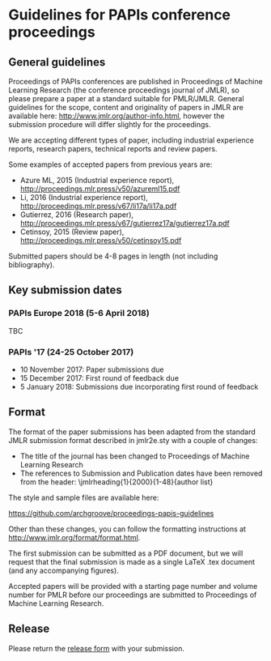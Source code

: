 # Guidelines for PAPIs conference proceedings

## General guidelines

Proceedings of PAPIs conferences are published in Proceedings of Machine Learning Research (the conference proceedings journal of JMLR), so please prepare a paper at a standard suitable for PMLR/JMLR. General guidelines for the scope, content and originality of papers in JMLR are available here: http://www.jmlr.org/author-info.html, however the submission procedure will differ slightly for the proceedings.

We are accepting different types of paper, including industrial experience reports, research papers, technical reports and review papers.

Some examples of accepted papers from previous years are:

* Azure ML, 2015 (Industrial experience report), http://proceedings.mlr.press/v50/azureml15.pdf
* Li, 2016 (Industrial experience report), http://proceedings.mlr.press/v67/li17a/li17a.pdf
* Gutierrez, 2016 (Research paper), http://proceedings.mlr.press/v67/gutierrez17a/gutierrez17a.pdf
* Cetinsoy, 2015 (Review paper), http://proceedings.mlr.press/v50/cetinsoy15.pdf

Submitted papers should be 4-8 pages in length (not including bibliography).

## Key submission dates

### PAPIs Europe 2018 (5-6 April 2018)

TBC

### PAPIs '17 (24-25 October 2017)

* 10 November 2017: Paper submissions due
* 15 December 2017: First round of feedback due
* 5 January 2018: Submissions due incorporating first round of feedback

## Format

The format of the paper submissions has been adapted from the standard JMLR submission format described in jmlr2e.sty with a couple of changes:

- The title of the journal has been changed to Proceedings of Machine Learning Research
- The references to Submission and Publication dates have been removed from the header: \jmlrheading{1}{2000}{1-48}{author list}

The style and sample files are available here:

https://github.com/archgroove/proceedings-papis-guidelines

Other than these changes, you can follow the formatting instructions at http://www.jmlr.org/format/format.html.

The first submission can be submitted as a PDF document, but we will request that the final submission is made as a single LaTeX .tex document (and any accompanying figures).

Accepted papers will be provided with a starting page number and volume number for PMLR before our proceedings are submitted to Proceedings of Machine Learning Research.

## Release

Please return the [release form](https://github.com/PAPIsdotio/proceedings-guidelines/blob/master/release.pdf) with your submission.
